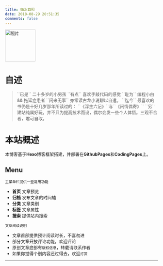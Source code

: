 ```yaml
---
title: 临水自照
date: 2018-08-29 20:51:35
comments: false
---
```

<img src= "http://on-img.com/chart_image/5b72ec33e4b025cf49457f0d.png" width = "100" height = "105" alt="照片"  >

# 自述 #

<blockquote class="blockquote-center"> 
  ``已是`` 二十多岁的小男孩
  ``有点`` 喜欢手敲代码的感觉
  ``耻为`` 编程小白 && 拖延症患者  
  ``闲来无事`` 亦常读古龙小说聊以自遣。
  ``迄今`` 最喜欢的书仍是十好几岁那年所读过的：
  ``《浮生六记》``与``《闲情偶寄》``
  ``另`` 建站纯属好玩，并不只为提高技术而设，偶尔会发一些个人体悟。三观不合者，君可自取。
</blockquote>

# 本站概述 #

本博客基于**Hexo**博客框架搭建，并部署在**GithubPages**和**CodingPages**上。

## Menu ##

``主菜单栏提供一些常用功能``

- **首页** 文章预览
- **归档** 发布文章的时间轴
- **分类** 文章类别
- **标签** 文章属性
- **搜索** 提供站内搜索

``文章阅读说明``

- 文章首部提供预计阅读时长，不喜勿进
- 部分文章开放评论功能，欢迎评论
- 原创文章底部有``版权信息``，转载请联系作者
- 如果你觉得个别内容还过得去，欢迎``打赏``

----------



